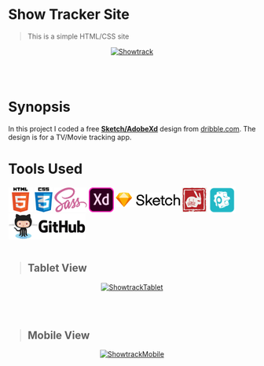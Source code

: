 # **Show Tracker Site**

> This is a simple HTML/CSS site 

<p align="center">
  <a href="https://abdilmajid.github.io/ShowTrackerSite/"><img src="readme/fullScreen.gif" alt="Showtrack"/></a>
</p>

<br>


<br>


# **Synopsis**

In this project I coded a free [**Sketch/AdobeXd**](https://dribbble.com/shots/4420134-Landing-Page-Template) design from [dribble.com](https://dribbble.com). The design is for a TV/Movie tracking app.


# **Tools Used** 
<a href='https://developer.mozilla.org/en-US/docs/Web/Guide/HTML/HTML5'>
<img src="readme/html5.png" alt="github-logo" height=50 align="center"/></a>
<a href='https://developer.mozilla.org/en-US/docs/Web/CSS/CSS3'>
<img src="readme/css3.png" alt="github-logo" height=50 align="center"/></a>
<a href='https://sass-lang.com/'>
<img src="readme/sass.png" alt="github-logo" height=50 align="center"/></a>
<a href='https://www.adobe.com/ca/products/xd.html'>
<img src="readme/adobexd.png" alt="adobexd-logo" height=50 align="center"/></a>
<a href='https://www.sketchapp.com/'>
<img src="readme/sketch-1.svg" alt="sketch-logo" height=30 align="center"/></a>
<a href='http://jade-lang.com/'>
<img src="readme/jade.png" alt="github-logo" height=50 align="center"/></a>
<a href='https://prepros.io/'>
<img src="readme/prepros.png" alt="github-logo" height=55 align="center"/></a>
<a href='https://github.com/'>
<img src="readme/github-logo.png" alt="github-logo" height=52 align="center"/></a>
<br>
<br>


>## **Tablet View**
<p align="center">
  <a href="https://abdilmajid.github.io/ShowTrackerSite/"><img src="readme/tablet.gif" alt="ShowtrackTablet"/></a>
</p>
<br>
<br>

>## **Mobile View**
<p align="center">
  <a href="https://abdilmajid.github.io/ShowTrackerSite/"><img src="readme/mobile.gif" alt="ShowtrackMobile" height="600"/></a>
</p>
<br>
<br>
